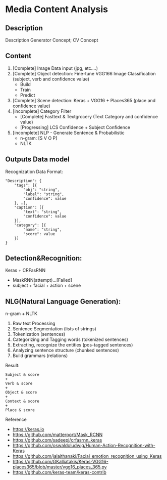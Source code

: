 # Media Content Analysis

## Description
Description Generator Concept; CV Concept

## Content
1. [Complete] Image Data input (jpg, etc.…)
2. [Complete] Object detection: Fine-tune VGG166 Image Classification (subject, verb and confidence value)
    * Build
    * Train
    * Predict
3. [Complete] Scene detection: Keras + VGG16 + Places365 (place and confidence value)
4. [incomplete] Category Filter
    * [Complete] Fasttext & Textgrocery (Text Category and confidence value)
    * [Progressing] LCS Confidence + Subject Confidence 
5. [incomplete] NLP - Generate Sentence & Probabilistic
    * n-gram: [S V O P]
    * NLTK

## Outputs Data model
Recognization Data Format:  

    "Description": {
        "tags": [{
            "obj": "string",
            "label": "string",
            "confidence": value
        }, …],
        "caption": [{
            "text": "string",
            "confidence": value
        }],
        "category": [{
            "name": "string",
            "score": value
        }]
    }

## Detection&Recognition:
Keras + CRFasRNN
+ MaskRNN(attempt)...[Failed]
+ subject + facial + action + scene
 
## NLG(Natural Language Generation):  
n-gram + NLTK  
1. Raw text Processing
2. Sentence Segmentation (lists of strings)
3. Tokenization (sentences)
4. Categorizing and Tagging words (tokenized sentences)
5. Extracting, recognize the entities (pos-tagged sentences)
6. Analyzing sentence structure (chunked sentences)
7. Build grammars (relations)
 
Result:  

    Subject & score  
    +  
    Verb & score  
    +  
    Object & score  
    +  
    Context & score  
    +  
    Place & score  
  
Reference  
* https://keras.io
* https://github.com/matterport/Mask_RCNN
* https://github.com/sadeepj/crfasrnn_keras
* https://github.com/oswaldoludwig/Human-Action-Recognition-with-Keras
* https://github.com/jalajthanaki/Facial_emotion_recognition_using_Keras
* https://github.com/GKalliatakis/Keras-VGG16-places365/blob/master/vgg16_places_365.py
* https://github.com/keras-team/keras-contrib